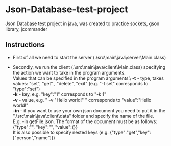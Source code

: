 # Json-Database-test-project
Json Database test project in java, was created to practice sockets, gson library, jcommander

## Instructions

- First of all we need to start the server (.\src\main\java\server\Main.class)

- Secondly, we run the client (.\src\main\java\client\Main.class) specifying the action we want to take in the program arguments.\
      Values that can be specified in the program arguments:\ 
        **-t** - type, takes values: "set", "get" , "delete", "exit" (e.g. "-t set" corresponds to "type":"set")\
        **-k** - key, e.g. "key":"1" corresponds to "-k 1"\
        **-v** - value, e.g. " -v "Hello world!" " corresponds to "value":"Hello world!"\
        **-in** - if you want to use your own json document you need to put it in the ".\src\main\java\client\data\" folder and specify the name of the file.\
        E.g. -in getFile.json. The format of the document must be as follows:  
          {"type":"", "key":"", "value":{}}\
        It is also possible to specify nested keys (e.g. {"type":"get","key":["person","name"]})
